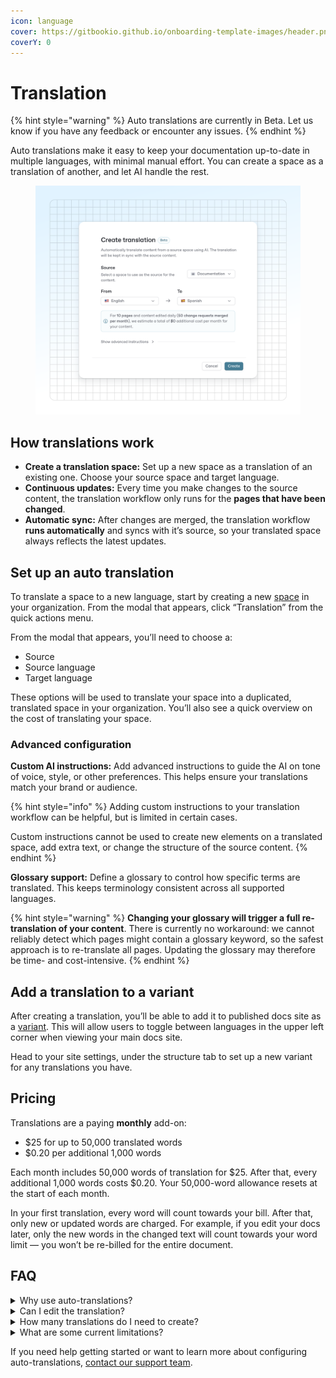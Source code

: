 ```yaml
---
icon: language
cover: https://gitbookio.github.io/onboarding-template-images/header.png
coverY: 0
---
```


# Translation

{% hint style="warning" %}
Auto translations are currently in Beta. Let us know if you have any feedback or encounter any issues.
{% endhint %}

Auto translations make it easy to keep your documentation up-to-date in multiple languages, with minimal manual effort. You can create a space as a translation of another, and let AI handle the rest.

<figure><img src=".gitbook/assets/15_08_25_auto_translations.svg" alt=""><figcaption></figcaption></figure>

## How translations work

* **Create a translation space:** Set up a new space as a translation of an existing one. Choose your source space and target language.
* **Continuous updates:** Every time you make changes to the source content, the translation workflow only runs for the **pages that have been changed**.
* **Automatic sync:** After changes are merged, the translation workflow **runs automatically** and syncs with it’s source, so your translated space always reflects the latest updates.

## Set up an auto translation

To translate a space to a new language, start by creating a new [space](broken-reference) in your organization. From the modal that appears, click “Translation” from the quick actions menu.

From the modal that appears, you’ll need to choose a:

* Source
* Source language
* Target language

These options will be used to translate your space into a duplicated, translated space in your organization. You’ll also see a quick overview on the cost of translating your space.

### Advanced configuration

**Custom AI instructions:** Add advanced instructions to guide the AI on tone of voice, style, or other preferences. This helps ensure your translations match your brand or audience.

{% hint style="info" %}
Adding custom instructions to your translation workflow can be helpful, but is limited in certain cases.

Custom instructions cannot be used to create new elements on a translated space, add extra text, or change the structure of the source content.
{% endhint %}

**Glossary support:** Define a glossary to control how specific terms are translated. This keeps terminology consistent across all supported languages.

{% hint style="warning" %}
**Changing your glossary will trigger a full re-translation of your content**. There is currently no workaround: we cannot reliably detect which pages might contain a glossary keyword, so the safest approach is to re-translate all pages. Updating the glossary may therefore be time- and cost-intensive.
{% endhint %}

## Add a translation to a variant

After creating a translation, you’ll be able to add it to published docs site as a [variant](broken-reference). This will allow users to toggle between languages in the upper left corner when viewing your main docs site.

Head to your site settings, under the structure tab to set up a new variant for any translations you have.

## Pricing

Translations are a paying **monthly** add-on:

* $25 for up to 50,000 translated words
* $0.20 per additional 1,000 words

Each month includes 50,000 words of translation for $25. After that, every additional 1,000 words costs $0.20. Your 50,000-word allowance resets at the start of each month.

In your first translation, every word will count towards your bill. After that, only new or updated words are charged. For example, if you edit your docs later, only the new words in the changed text will count towards your word limit — you won’t be re-billed for the entire document.

## FAQ

<details>

<summary>Why use auto-translations?</summary>

* **Effortless multilingual docs:** Reach a global audience without manual translation work.
* **Smart updates:** Only changed pages are re-translated, saving time and resources.
* **Full control:** Customize translations with advanced instructions and glossary management.

</details>

<details>

<summary>Can I edit the translation?</summary>

You currently can't edit translations.

As translations are done as a pure transformation of the source content, we can't reconcile potential edits made on the translation result with a new translation.

To workaround it, we recommend the following flow:

* Use the glossary to define specific translations that you want the AI to use
* Use the custom instructions to iterate on the output

</details>

<details>

<summary>How many translations do I need to create?</summary>

You should only create **one translation workflow per language** of any given source content. Creating multiple workflows will accrue extra, duplicated costs in your organization.

</details>

<details>

<summary>What are some current limitations?</summary>

* Translations do not localize UI elements in your variant automatically. Head to your site’s customization settings to [localize the interface](broken-reference) for a [specific variant](broken-reference).
  * This includes user-input customizations, such as announcement banners.
* Translations cannot add extra content to the page - like a hint or a banner noting that a page was translated by AI. Consider adding an extra page in the translated space to note this, or the [announcement banner](broken-reference) in your site variant.
* Changing the glossary triggers a full re-translation of all pages, which can increase processing time and cost. There is no partial re-translation based on glossary usage at this time.

</details>

If you need help getting started or want to learn more about configuring auto-translations, [contact our support team](https://gitbook.com/docs/help-center/further-help/how-do-i-contact-support).
